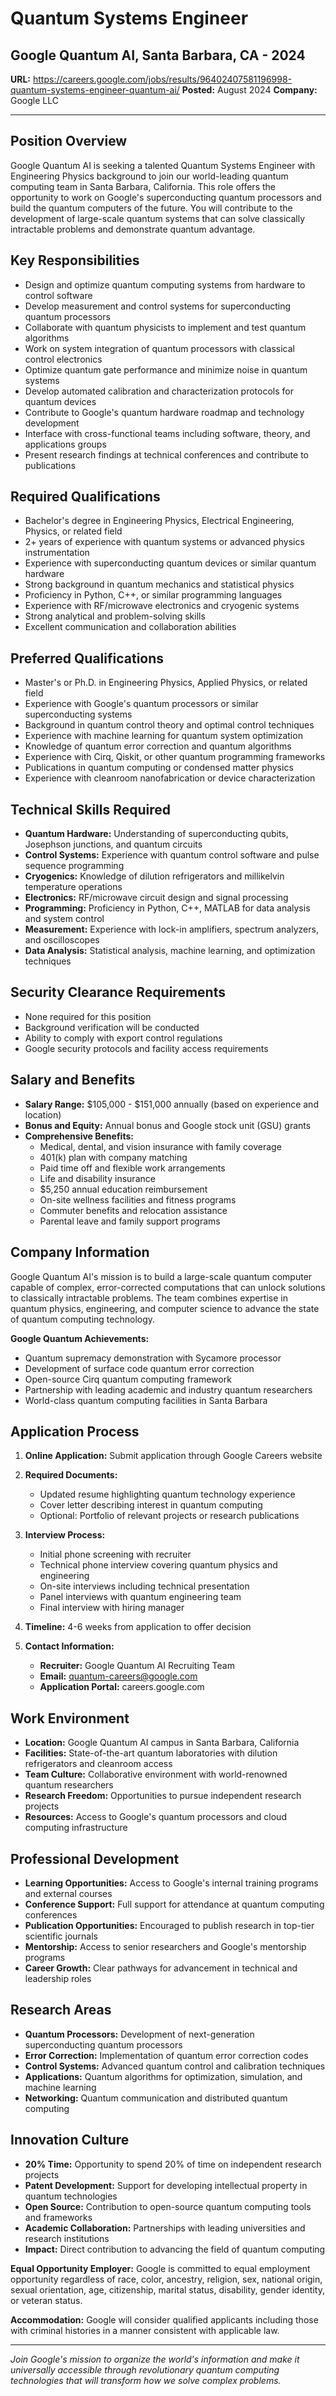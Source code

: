 # Quantum Systems Engineer
## Google Quantum AI, Santa Barbara, CA - 2024

**URL:** https://careers.google.com/jobs/results/96402407581196998-quantum-systems-engineer-quantum-ai/
**Posted:** August 2024
**Company:** Google LLC

---

## Position Overview

Google Quantum AI is seeking a talented Quantum Systems Engineer with Engineering Physics background to join our world-leading quantum computing team in Santa Barbara, California. This role offers the opportunity to work on Google's superconducting quantum processors and build the quantum computers of the future. You will contribute to the development of large-scale quantum systems that can solve classically intractable problems and demonstrate quantum advantage.

## Key Responsibilities

- Design and optimize quantum computing systems from hardware to control software
- Develop measurement and control systems for superconducting quantum processors
- Collaborate with quantum physicists to implement and test quantum algorithms
- Work on system integration of quantum processors with classical control electronics
- Optimize quantum gate performance and minimize noise in quantum systems
- Develop automated calibration and characterization protocols for quantum devices
- Contribute to Google's quantum hardware roadmap and technology development
- Interface with cross-functional teams including software, theory, and applications groups
- Present research findings at technical conferences and contribute to publications

## Required Qualifications

- Bachelor's degree in Engineering Physics, Electrical Engineering, Physics, or related field
- 2+ years of experience with quantum systems or advanced physics instrumentation
- Experience with superconducting quantum devices or similar quantum hardware
- Strong background in quantum mechanics and statistical physics
- Proficiency in Python, C++, or similar programming languages
- Experience with RF/microwave electronics and cryogenic systems
- Strong analytical and problem-solving skills
- Excellent communication and collaboration abilities

## Preferred Qualifications

- Master's or Ph.D. in Engineering Physics, Applied Physics, or related field
- Experience with Google's quantum processors or similar superconducting systems
- Background in quantum control theory and optimal control techniques
- Experience with machine learning for quantum system optimization
- Knowledge of quantum error correction and quantum algorithms
- Experience with Cirq, Qiskit, or other quantum programming frameworks
- Publications in quantum computing or condensed matter physics
- Experience with cleanroom nanofabrication or device characterization

## Technical Skills Required

- **Quantum Hardware:** Understanding of superconducting qubits, Josephson junctions, and quantum circuits
- **Control Systems:** Experience with quantum control software and pulse sequence programming
- **Cryogenics:** Knowledge of dilution refrigerators and millikelvin temperature operations
- **Electronics:** RF/microwave circuit design and signal processing
- **Programming:** Proficiency in Python, C++, MATLAB for data analysis and system control
- **Measurement:** Experience with lock-in amplifiers, spectrum analyzers, and oscilloscopes
- **Data Analysis:** Statistical analysis, machine learning, and optimization techniques

## Security Clearance Requirements

- None required for this position
- Background verification will be conducted
- Ability to comply with export control regulations
- Google security protocols and facility access requirements

## Salary and Benefits

- **Salary Range:** $105,000 - $151,000 annually (based on experience and location)
- **Bonus and Equity:** Annual bonus and Google stock unit (GSU) grants
- **Comprehensive Benefits:**
  - Medical, dental, and vision insurance with family coverage
  - 401(k) plan with company matching
  - Paid time off and flexible work arrangements
  - Life and disability insurance
  - $5,250 annual education reimbursement
  - On-site wellness facilities and fitness programs
  - Commuter benefits and relocation assistance
  - Parental leave and family support programs

## Company Information

Google Quantum AI's mission is to build a large-scale quantum computer capable of complex, error-corrected computations that can unlock solutions to classically intractable problems. The team combines expertise in quantum physics, engineering, and computer science to advance the state of quantum computing technology.

**Google Quantum Achievements:**
- Quantum supremacy demonstration with Sycamore processor
- Development of surface code quantum error correction
- Open-source Cirq quantum computing framework
- Partnership with leading academic and industry quantum researchers
- World-class quantum computing facilities in Santa Barbara

## Application Process

1. **Online Application:** Submit application through Google Careers website
2. **Required Documents:**
   - Updated resume highlighting quantum technology experience
   - Cover letter describing interest in quantum computing
   - Optional: Portfolio of relevant projects or research publications

3. **Interview Process:**
   - Initial phone screening with recruiter
   - Technical phone interview covering quantum physics and engineering
   - On-site interviews including technical presentation
   - Panel interviews with quantum engineering team
   - Final interview with hiring manager

4. **Timeline:** 4-6 weeks from application to offer decision

5. **Contact Information:**
   - **Recruiter:** Google Quantum AI Recruiting Team
   - **Email:** quantum-careers@google.com
   - **Application Portal:** careers.google.com

## Work Environment

- **Location:** Google Quantum AI campus in Santa Barbara, California
- **Facilities:** State-of-the-art quantum laboratories with dilution refrigerators and cleanroom access
- **Team Culture:** Collaborative environment with world-renowned quantum researchers
- **Research Freedom:** Opportunities to pursue independent research projects
- **Resources:** Access to Google's quantum processors and cloud computing infrastructure

## Professional Development

- **Learning Opportunities:** Access to Google's internal training programs and external courses
- **Conference Support:** Full support for attendance at quantum computing conferences
- **Publication Opportunities:** Encouraged to publish research in top-tier scientific journals
- **Mentorship:** Access to senior researchers and Google's mentorship programs
- **Career Growth:** Clear pathways for advancement in technical and leadership roles

## Research Areas

- **Quantum Processors:** Development of next-generation superconducting quantum processors
- **Error Correction:** Implementation of quantum error correction codes
- **Control Systems:** Advanced quantum control and calibration techniques
- **Applications:** Quantum algorithms for optimization, simulation, and machine learning
- **Networking:** Quantum communication and distributed quantum computing

## Innovation Culture

- **20% Time:** Opportunity to spend 20% of time on independent research projects
- **Patent Development:** Support for developing intellectual property in quantum technologies
- **Open Source:** Contribution to open-source quantum computing tools and frameworks
- **Academic Collaboration:** Partnerships with leading universities and research institutions
- **Impact:** Direct contribution to advancing the field of quantum computing

**Equal Opportunity Employer:** Google is committed to equal employment opportunity regardless of race, color, ancestry, religion, sex, national origin, sexual orientation, age, citizenship, marital status, disability, gender identity, or veteran status.

**Accommodation:** Google will consider qualified applicants including those with criminal histories in a manner consistent with applicable law.

---

*Join Google's mission to organize the world's information and make it universally accessible through revolutionary quantum computing technologies that will transform how we solve complex problems.*